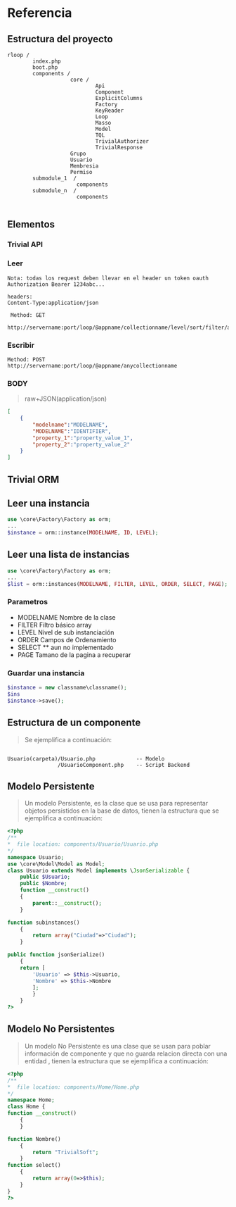 # Referencia

## Estructura del proyecto

```plain
rloop /
        index.php
        boot.php
        components /
                    core /
                            Api
                            Component
                            ExplicitColumns
                            Factory
                            KeyReader
                            Loop
                            Masso
                            Model
                            TQL
                            TrivialAuthorizer
                            TrivialResponse
                    Grupo
                    Usuario
                    Membresia
                    Permiso
        submodule_1  /
                      components
        submodule_n  /
                      components


```

## Elementos

### Trivial API

### Leer

```plain
Nota: todas los request deben llevar en el header un token oauth
Authorization Bearer 1234abc...

headers:
Content-Type:application/json

 Method: GET
 http://servername:port/loop/@appname/collectionname/level/sort/filter/actions/page/format/pql
```

### Escribir

```plain
Method: POST
http://servername:port/loop/@appname/anycollectionname
```

### BODY

> raw+JSON(application/json)

```json
[
    {
        "modelname":"MODELNAME",
        "MODELNAME":"IDENTIFIER",
        "property_1":"property_value_1",
        "property_2":"property_value_2"
    }
]
```

## Trivial ORM

## Leer una instancia

```php
use \core\Factory\Factory as orm;
...
$instance = orm::instance(MODELNAME, ID, LEVEL);
```

## Leer una lista de instancias

```php
use \core\Factory\Factory as orm;
...
$list = orm::instances(MODELNAME, FILTER, LEVEL, ORDER, SELECT, PAGE);
```

### Parametros

* MODELNAME   Nombre de la clase
* FILTER      Filtro básico array
* LEVEL       Nivel de sub instanciación
* ORDER       Campos de Ordenamiento
* SELECT  **  aun no implementado
* PAGE        Tamano de la pagina a recuperar

### Guardar una instancia

```php
$instance = new classname\classname();
$ins
$instance->save();
```

## Estructura de un componente

> Se ejemplifica a continuación:

```plain

Usuario(carpeta)/Usuario.php             -- Modelo
                /UsuarioComponent.php    -- Script Backend
```

## Modelo Persistente

> Un modelo Persistente, es la clase que se usa para representar objetos persistidos en la base de datos, tienen la estructura que se ejemplifica a continuación:

```php
<?php
/**
*  file location: components/Usuario/Usuario.php 
*/
namespace Usuario;
use \core\Model\Model as Model;
class Usuario extends Model implements \JsonSerializable {
	public $Usuario;
	public $Nombre;
	function __construct()
	{
		parent::__construct();
	}

function subinstances()
	{
		return array("Ciudad"=>"Ciudad");
	}

public function jsonSerialize() 
	{
	return [
		'Usuario' => $this->Usuario,
		'Nombre' => $this->Nombre
		];
		}
	}
?>
```

## Modelo No Persistentes

> Un modelo No Persistente es una clase que se usan para poblar información de componente y que no guarda relacion directa con una entidad , tienen
la estructura que se ejemplifica a continuación:

```php
<?php
/**
*  file location: components/Home/Home.php
*/
namespace Home;
class Home {
function __construct()
	{
	}

function Nombre()
	{
		return "TrivialSoft";
	}
function select()
	{
		return array(0=>$this);
	}
}
?>
```